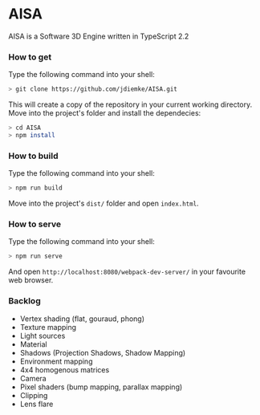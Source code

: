 # AISA
AISA is a Software 3D Engine written in TypeScript 2.2
### How to get
Type the following command into your shell:
```bash
> git clone https://github.com/jdiemke/AISA.git
```
This will create a copy of the repository in your current working directory. Move into the project's folder and install the dependecies:
```bash
> cd AISA
> npm install
```
### How to build
Type the following command into your shell:
```bash
> npm run build
```
Move into the project's `dist/` folder and open `index.html`.
### How to serve
Type the following command into your shell:
```bash
> npm run serve
```
And open `http://localhost:8080/webpack-dev-server/` in your favourite web browser.
### Backlog
- Vertex shading (flat, gouraud, phong)
- Texture mapping
- Light sources
- Material
- Shadows (Projection Shadows, Shadow Mapping)
- Environment mapping
- 4x4 homogenous matrices
- Camera
- Pixel shaders (bump mapping, parallax mapping)
- Clipping
- Lens flare
